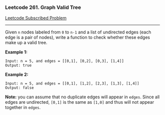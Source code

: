 ### Leetcode 261. Graph Valid Tree
[Leetcode Subscribed Problem](https://leetcode.com/problems/graph-valid-tree/)

---

Given `n` nodes labeled from `0` to `n-1` and a list of undirected edges (each edge is a pair of nodes), write a function to check whether these edges make up a valid tree.

**Example 1:**
```
Input: n = 5, and edges = [[0,1], [0,2], [0,3], [1,4]]
Output: true
```

**Example 2:**
```
Input: n = 5, and edges = [[0,1], [1,2], [2,3], [1,3], [1,4]]
Output: false
```

**Note:**
you can assume that no duplicate edges will appear in `edges`. Since all edges are undirected, `[0,1]` is the same as `[1,0]` and thus will not appear together in `edges`.
